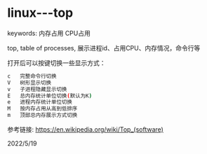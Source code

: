 # linux---top

keywords: 内存占用 CPU占用  

top, table of processes, 展示进程id、占用CPU、内存情况，命令行等  

打开后可以按键切换一些显示方式：  
```bash
c   完整命令行切换
V   树形显示切换
v   子进程隐藏显示切换
E   总内存统计单位切换(默认为K)
e   进程内存统计单位切换
M   按内存占用从高到低排序
m   顶部总内存展示方式切换
```

参考链接: https://en.wikipedia.org/wiki/Top_(software)  


2022/5/19  
